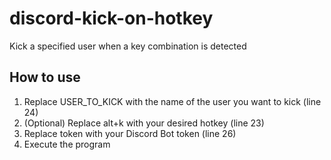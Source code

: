 # discord-kick-on-hotkey
Kick a specified user when a key combination is detected

## How to use
1. Replace USER_TO_KICK with the name of the user you want to kick (line 24)
1. (Optional) Replace alt+k with your desired hotkey (line 23)
1. Replace token with your Discord Bot token (line 26)
1. Execute the program
